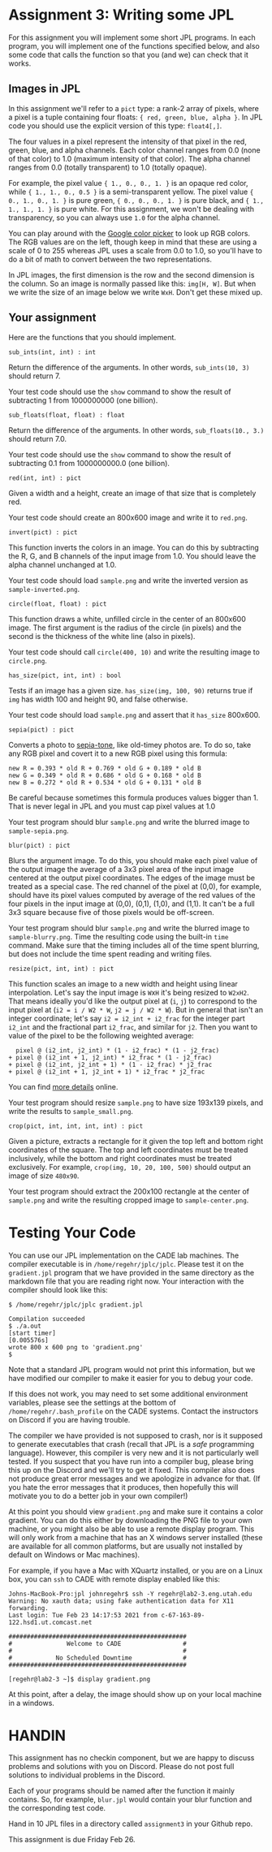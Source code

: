 # Assignment 3: Writing some JPL

For this assignment you will implement some short JPL programs. In
each program, you will implement one of the functions specified below,
and also some code that calls the function so that you (and we) can
check that it works.

## Images in JPL

In this assignment we'll refer to a `pict` type: a rank-2 array of
pixels, where a pixel is a tuple containing four floats: `{ red,
green, blue, alpha }`. In JPL code you should use the explicit
version of this type: `float4[,]`.

The four values in a pixel represent the intensity of that pixel in
the red, green, blue, and alpha channels. Each color channel ranges
from 0.0 (none of that color) to 1.0 (maximum intensity of that
color). The alpha channel ranges from 0.0 (totally transparent) to 1.0
(totally opaque).

For example, the pixel value `{ 1., 0., 0., 1. }` is an opaque red
color, while `{ 1., 1., 0., 0.5 }` is a semi-transparent yellow. The
pixel value `{ 0., 1., 0., 1. }` is pure green, `{ 0., 0., 0., 1. }`
is pure black, and `{ 1., 1., 1., 1. }` is pure white. For this
assignment, we won't be dealing with transparency, so you can always
use `1.0` for the alpha channel.

You can play around with the [Google color picker][color-picker] to
look up RGB colors. The RGB values are on the left, though keep in
mind that these are using a scale of 0 to 255 whereas JPL uses a scale
from 0.0 to 1.0, so you'll have to do a bit of math to convert between
the two representations.

[color-picker]: https://www.google.com/search?q=color+picker

In JPL images, the first dimension is the row and the second dimension
is the column. So an image is normally passed like this: `img[H, W]`.
But when we write the size of an image below we write `WxH`. Don't get
these mixed up.

## Your assignment

Here are the functions that you should implement.

    sub_ints(int, int) : int

Return the difference of the arguments. In other words, `sub_ints(10,
3)` should return 7.

Your test code should use the `show` command to show the result of
subtracting 1 from 1000000000 (one billion).

    sub_floats(float, float) : float

Return the difference of the arguments. In other words,
`sub_floats(10., 3.)` should return 7.0.

Your test code should use the `show` command to show the result of
subtracting 0.1 from 1000000000.0 (one billion).

    red(int, int) : pict

Given a width and a height, create an image of that size that is
completely red.

Your test code should create an 800x600 image and write it to
`red.png`.

    invert(pict) : pict

This function inverts the colors in an image. You can do this by
subtracting the R, G, and B channels of the input image from 1.0. You
should leave the alpha channel unchanged at 1.0.

Your test code should load `sample.png` and write the inverted version
as `sample-inverted.png`.

    circle(float, float) : pict

This function draws a white, unfilled circle in the center of an
800x600 image. The first argument is the radius of the circle (in
pixels) and the second is the thickness of the white line (also in
pixels).

Your test code should call `circle(400, 10)` and write the resulting
image to `circle.png`.

    has_size(pict, int, int) : bool

Tests if an image has a given size. `has_size(img, 100, 90)` returns
true if `img` has width 100 and height 90, and false otherwise.

Your test code should load `sample.png` and assert that it `has_size`
800x600.

    sepia(pict) : pict

Converts a photo to [sepia-tone][sepia], like old-timey photos are. To
do so, take any RGB pixel and covert it to a new RGB pixel using this
formula:

    new R = 0.393 * old R + 0.769 * old G + 0.189 * old B
    new G = 0.349 * old R + 0.686 * old G + 0.168 * old B
    new B = 0.272 * old R + 0.534 * old G + 0.131 * old B

Be careful because sometimes this formula produces values bigger
than 1. That is never legal in JPL and you must cap pixel values at 1.0

Your test program should blur `sample.png` and write the blurred image
to `sample-sepia.png`.

[sepia]: https://www.google.com/search?q=sepia+tone&tbm=isch

    blur(pict) : pict

Blurs the argument image. To do this, you should make each pixel value
of the output image the average of a 3x3 pixel area of the input image
centered at the output pixel coordinates. The edges of the image must
be treated as a special case. The red channel of the pixel at (0,0),
for example, should have its pixel values computed by average of the
red values of the four pixels in the input image at (0,0), (0,1),
(1,0), and (1,1). It can't be a full 3x3 square because five of those
pixels would be off-screen.

Your test program should blur `sample.png` and write the blurred image
to `sample-blurry.png`. Time the resulting code using the built-in
`time` command. Make sure that the timing includes all of the time
spent blurring, but does not include the time spent reading and
writing files.

    resize(pict, int, int) : pict

This function scales an image to a new width and height using linear
interpolation. Let's say the input image is `W`x`H` it's being resized
to `W2xH2`. That means ideally you'd like the output pixel at (`i`,
`j`) to correspond to the input pixel at (`i2 = i / W2 * W`, `j2 = j /
W2 * W`). But in general that isn't an integer coordinate; let's say
`i2 = i2_int + i2_frac` for the integer part `i2_int` and the
fractional part `i2_frac`, and similar for `j2`. Then you want to
value of the pixel to be the following weighted average:

      pixel @ (i2_int, j2_int) * (1 - i2_frac) * (1 - j2_frac)
    + pixel @ (i2_int + 1, j2_int) * i2_frac * (1 - j2_frac)
    + pixel @ (i2_int, j2_int + 1) * (1 - i2_frac) * j2_frac
    + pixel @ (i2_int + 1, j2_int + 1) * i2_frac * j2_frac

You can find [more details][bilin] online.

[bilin]: https://chao-ji.github.io/jekyll/update/2018/07/19/BilinearResize.html

Your test program should resize `sample.png` to have size 193x139
pixels, and write the results to `sample_small.png`.

    crop(pict, int, int, int, int) : pict

Given a picture, extracts a rectangle for it given the top left and
bottom right coordinates of the square. The top and left coordinates
must be treated inclusively, while the bottom and right coordinates
must be treated exclusively. For example, `crop(img, 10, 20, 100,
500)` should output an image of size `480x90`.

Your test program should extract the 200x100 rectangle at the center of
`sample.png` and write the resulting cropped image to
`sample-center.png`.

# Testing Your Code

You can use our JPL implementation on the CADE lab machines. The
compiler executable is in `/home/regehr/jplc/jplc`. Please test it on
the `gradient.jpl` program that we have provided in the same directory
as the markdown file that you are reading right now. Your interaction
with the compiler should look like this:

```
$ /home/regehr/jplc/jplc gradient.jpl 

Compilation succeeded
$ ./a.out 
[start timer]
[0.005576s]
wrote 800 x 600 png to 'gradient.png'
$ 
```

Note that a standard JPL program would not print this information, but
we have modified our compiler to make it easier for you to debug your
code.

If this does not work, you may need to set some additional environment
variables, please see the settings at the bottom of
`/home/regehr/.bash_profile` on the CADE systems. Contact the
instructors on Discord if you are having trouble.

The compiler we have provided is not supposed to crash, nor is it
supposed to generate executables that crash (recall that JPL is a
*safe* programming language). However, this compiler is very new and
it is not particularly well tested. If you suspect that you have run
into a compiler bug, please bring this up on the Discord and we'll try
to get it fixed. This compiler also does not produce great error
messages and we apologize in advance for that. (If you hate the error
messages that it produces, then hopefully this will motivate you to do
a better job in your own compiler!)

At this point you should view `gradient.png` and make sure it contains
a color gradient. You can do this either by downloading the PNG file
to your own machine, or you might also be able to use a remote display
program. This will only work from a machine that has an X windows
server installed (these are available for all common platforms, but
are usually not installed by default on Windows or Mac machines).

For example, if you have a Mac with XQuartz installed, or you are on a
Linux box, you can `ssh` to CADE with remote display enabled like this:

```
Johns-MacBook-Pro:jpl johnregehr$ ssh -Y regehr@lab2-3.eng.utah.edu
Warning: No xauth data; using fake authentication data for X11 forwarding.
Last login: Tue Feb 23 14:17:53 2021 from c-67-163-89-122.hsd1.ut.comcast.net

#################################################
#               Welcome to CADE                 #
#                                               #
#            No Scheduled Downtime              #
#################################################

[regehr@lab2-3 ~]$ display gradient.png 
```

At this point, after a delay, the image should show up on your local
machine in a windows.

# HANDIN

This assignment has no checkin component, but we are happy to discuss
problems and solutions with you on Discord. Please do not post full
solutions to individual problems in the Discord.

Each of your programs should be named after the function it mainly
contains. So, for example, `blur.jpl` would contain your blur
function and the corresponding test code.

Hand in 10 JPL files in a directory called `assignment3` in your
Github repo.

This assignment is due Friday Feb 26.
